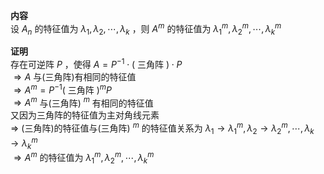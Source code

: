 **内容**    
设 $A_n$ 的特征值为 $\lambda_1,\lambda_2,\cdots,\lambda_k$ ，则 $A^m$ 的特征值为 $\lambda_1^m,\lambda_2^m,\cdots,\lambda_k^m$     
    
**证明**    
存在可逆阵 $P$ ，使得 $A=P^{-1}\cdot($ 三角阵 $)\cdot P$     
 $\Rightarrow A$ 与(三角阵)有相同的特征值    
 $\Rightarrow A^m=P^{-1}($ 三角阵 $)^mP$     
 $\Rightarrow A^m$ 与(三角阵) $^m$ 有相同的特征值    
又因为三角阵的特征值为主对角线元素    
 $\Rightarrow$ (三角阵)的特征值与(三角阵) $^m$ 的特征值关系为 $\lambda_1\to\lambda_1^m,\lambda_2\to\lambda_2^m,\cdots,\lambda_k\to\lambda_k^m$     
 $\Rightarrow A^m$ 的特征值为 $\lambda_1^m,\lambda_2^m,\cdots,\lambda_k^m$     
